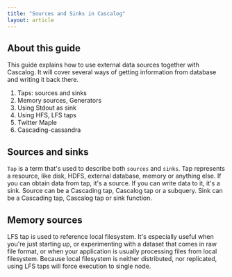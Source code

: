 ```yaml
---
title: "Sources and Sinks in Cascalog"
layout: article
---
```


## About this guide

This guide explains how to use external data sources together with Cascalog. It will cover several ways
of getting information from database and writing it back there.

1. Taps: sources and sinks
2. Memory sources, Generators
3. Using Stdout as sink
4. Using HFS, LFS taps
5. Twitter Maple
6. Cascading-cassandra

## Sources and sinks

`Tap` is a term that's used to describe both `sources` and `sinks`. Tap represents a resource, like disk,
HDFS, external database, memory or anything else. If you can obtain data from tap, it's a source. If you
can write data to it, it's a sink. Source can be a Cascading tap, Cascalog tap or a subquery. Sink can be
a Cascading tap, Cascalog tap or sink function.

## Memory sources

LFS tap is used to reference local filesystem. It's especially useful when you're just starting up, or
experimenting with a dataset that comes in raw file format, or when your application is usually processing
files from local filesystem. Because local filesystem is neither distributed, nor replicated, using LFS
taps will force execution to single node.
